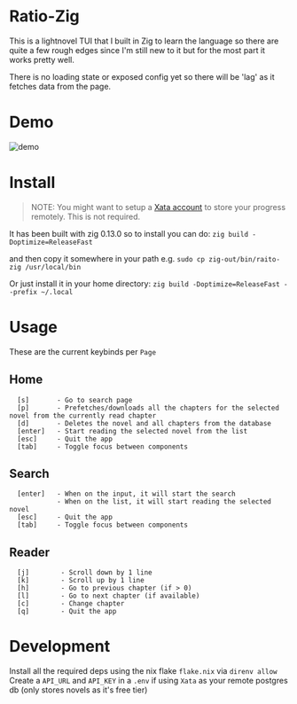 # Ratio-Zig
This is a lightnovel TUI that I built in Zig to learn the language so there
are quite a few rough edges since I'm still new to it but for the most part it
works pretty well.

There is no loading state or exposed config yet so there will be 'lag' as it 
fetches data from the page.

# Demo
![demo](https://res.cloudinary.com/drolz1vqt/image/upload/v1725534696/raito-zig/zqpygtrslma960fuldaw.gif)

# Install

> NOTE: You might want to setup a [Xata account](https://xata.io/) to store your progress remotely. This is not required.

It has been built with zig 0.13.0 so to install you can do:
`zig build -Doptimize=ReleaseFast`

and then copy it somewhere in your path e.g.
`sudo cp zig-out/bin/raito-zig /usr/local/bin`

Or just install it in your home directory:
`zig build -Doptimize=ReleaseFast --prefix ~/.local`

# Usage

These are the current keybinds per `Page`

## Home
```
  [s]       - Go to search page
  [p]       - Prefetches/downloads all the chapters for the selected novel from the currently read chapter
  [d]       - Deletes the novel and all chapters from the database
  [enter]   - Start reading the selected novel from the list
  [esc]     - Quit the app
  [tab]     - Toggle focus between components
```

## Search
```
  [enter]   - When on the input, it will start the search
            - When on the list, it will start reading the selected novel
  [esc]     - Quit the app
  [tab]     - Toggle focus between components
```

## Reader
```
  [j]        - Scroll down by 1 line
  [k]        - Scroll up by 1 line
  [h]        - Go to previous chapter (if > 0)
  [l]        - Go to next chapter (if available)
  [c]        - Change chapter
  [q]        - Quit the app
```

# Development
Install all the required deps using the nix flake `flake.nix` via `direnv allow`
Create a `API_URL` and `API_KEY` in a `.env` if using `Xata` as your remote postgres db (only stores novels as it's free tier)
